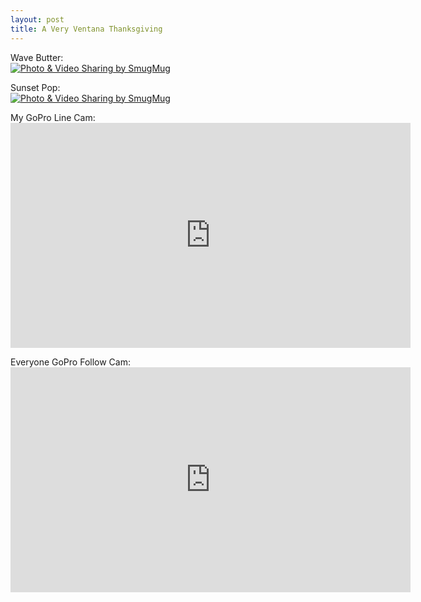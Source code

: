 ```yaml
--- 
layout: post
title: A Very Ventana Thanksgiving
---
```

<p>Wave Butter:<br>
<a href="http://gallery.andrewloe.com/Kiteboarding/2011-11-23/20342842_SdcvHt#1617984161_XspR8L2-A-LB" title="Photo & Video Sharing by SmugMug"><img src="http://gallery.andrewloe.com/Kiteboarding/2011-11-23/i-XspR8L2/0/L/IMG7314-L.jpg" title="Photo & Video Sharing by SmugMug" alt="Photo & Video Sharing by SmugMug"></a></p>
<p>Sunset Pop:<br>
<a href="http://gallery.andrewloe.com/Kiteboarding/2011-11-23/20342842_SdcvHt#1617978752_PNbM7sV-A-LB" title="Photo & Video Sharing by SmugMug"><img src="http://gallery.andrewloe.com/Kiteboarding/2011-11-23/i-PNbM7sV/0/L/IMG7196-L.jpg" title="Photo & Video Sharing by SmugMug" alt="Photo & Video Sharing by SmugMug"></a></p>

<p>My GoPro Line Cam:<br>
<iframe frameborder="0" scrolling="no" width="640" height="360" src="http://api.smugmug.com/services/embed/1609177795_6zwRr6c?width=640&height=360"></iframe></p>

<p>Everyone GoPro Follow Cam:<br>
<iframe frameborder="0" scrolling="no" width="640" height="360" src="http://api.smugmug.com/services/embed/1609263863_m43xjqT?width=640&height=360"></iframe></p>
